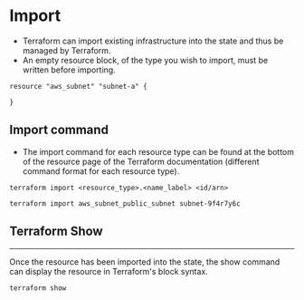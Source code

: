 # Import

- Terraform can import existing infrastructure into the state and thus be managed by Terraform. 
- An empty resource block, of the type you wish to import, must be written before importing.

```
resource "aws_subnet" "subnet-a" {

}
```

## Import command
- The import command for each resource type can be found at the bottom of the resource page of the Terraform documentation (different command format for each resource type).
```
terraform import <resource_type>.<name_label> <id/arn>

terraform import aws_subnet_public_subnet subnet-9f4r7y6c
```

## Terraform Show 
---
Once the resource has been imported into the state, the show command can display the resource in Terraform's block syntax.
```
terraform show
```